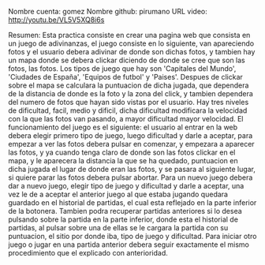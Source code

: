 Nombre cuenta: gomez
Nombre github: pirumano
URL video: http://youtu.be/VL5V5XQ8i6s

Resumen: Esta practica consiste en crear una pagina web que consista en un juego de adivinanzas, el juego consiste en lo siguiente, van apareciendo fotos y el usuario debera adivinar de donde son dichas fotos, y tambien hay un mapa donde se debera clickar diciendo de donde se cree que son las fotos, las fotos. Los tipos de juego que hay son 'Capitales del Mundo', 'Ciudades de España', 'Equipos de futbol' y 'Paises'. Despues de clickar sobre el mapa se calculara la puntuacion de dicha jugada, que dependera de la distancia de donde es la foto y la zona del click, y tambien dependera del numero de fotos que hayan sido vistas por el usuario. Hay tres niveles de dificultad, facil, medio y dificil, dicha dificultad modificara la velocidad con la que las fotos van pasando, a mayor dificultad mayor velocidad. El funcionamiento del juego es el siguiente: el usuario al entrar en la web debera elegir primero tipo de juego, luego dificultad y darle a aceptar, para empezar a ver las fotos debera pulsar en comenzar, y empezara a aparecer las fotos, y ya cuando tenga claro de donde son las fotos clickar en el mapa, y le aparecera la distancia la que se ha quedado, puntuacion en dicha jugada el lugar de donde eran las fotos, y se pasara al siguiente lugar, si quiere parar las fotos debera pulsar abortar. Para un nuevo juego debera dar a nuevo juego, elegir tipo de juego y dificultad y darle a aceptar, una vez le de a aceptar el anterior juego al que estaba jugando quedara guardado en el historial de partidas, el cual esta reflejado en la parte inferior de la botonera. Tambien podra recuperar partidas anteriores si lo desea pulsando sobre la partida en la parte inferior, donde esta el historial de partidas, al pulsar sobre una de ellas se le cargara la partida con su puntuacion, el sitio por donde iba, tipo de juego y dificultad. Para iniciar otro juego o jugar en una partida anterior debera seguir exactamente el mismo procedimiento que el explicado con anterioridad.
